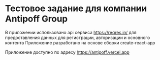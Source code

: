 # Тестовое задание для компании Antipoff Group

В приложении использовано api сервиса https://reqres.in/ для предоставления данных для регистрации, авторизации и основного контента
Приложение разработано на основе сборки create-react-app

Приложение доступно по адресу https://antipoff.vercel.app
